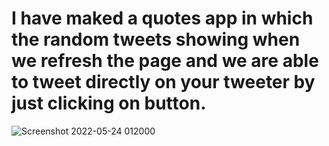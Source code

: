 # I have maked a quotes app in which the random tweets showing when we refresh the page and we are able to tweet directly on your tweeter by just clicking on button.

![Screenshot 2022-05-24 012000](https://user-images.githubusercontent.com/77235457/169895652-2cc0abad-0571-4def-a4bc-7be405b8561d.png)
